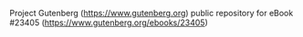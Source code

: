 Project Gutenberg (https://www.gutenberg.org) public repository for eBook #23405 (https://www.gutenberg.org/ebooks/23405)

